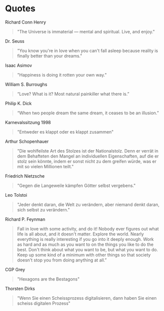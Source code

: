 # Quotes

Richard Conn Henry

> "The Universe is immaterial — mental and spiritual. Live, and enjoy."

Dr. Seuss

> "You know you're in love when you can't fall asleep because reality is finally better than your dreams."

Isaac Asimov

> "Happiness is doing it rotten your own way."

William S. Burroughs

> “Love? What is it? Most natural painkiller what there is.”

Philip K. Dick

> “When two people dream the same dream, it ceases to be an illusion.”

Karnevalssitzung 1998

> "Entweder es klappt oder es klappt zusammen"

Arthur Schopenhauer

> "Die wohlfeilste Art des Stolzes ist der Nationalstolz. Denn er verrät in dem Behafteten den Mangel an individuellen Eigenschaften, auf die er stolz sein könnte, indem er sonst nicht zu dem greifen würde, was er mit so vielen Millionen teilt."

Friedrich Nietzsche

> "Gegen die Langeweile kämpfen Götter selbst vergebens."

Leo Tolstoi

> "Jeder denkt daran, die Welt zu verändern, aber niemand denkt daran, sich selbst zu verändern."

Richard P. Feynman

> Fall in love with some activity, and do it! Nobody ever figures out what life is all about, and it doesn't matter. Explore the world. Nearly everything is really interesting if you go into it deeply enough. Work as hard and as much as you want to on the things you like to do the best. Don't think about what you want to be, but what you want to do. Keep up some kind of a minimum with other things so that society doesn't stop you from doing anything at all.”

CGP Grey

> "Hexagons are the Bestagons"

Thorsten Dirks

> "Wenn Sie einen Scheissprozess digitalisieren, dann haben Sie einen scheiss digitalen Prozess"

